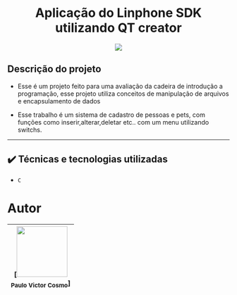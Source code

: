<h1 align="center">Aplicação do Linphone SDK utilizando QT creator</h1>

<p align="center">
<img src="http://img.shields.io/static/v1?label=STATUS&message=CONCLUIDO&color=GREEN&style=for-the-badge"/>
</p>

## Descrição do projeto 

- Esse é um projeto feito para uma avaliação da cadeira de introdução a programação, esse projeto utiliza conceitos de manipulação de arquivos e encapsulamento de dados

- Esse trabalho é um sistema de cadastro de pessoas e pets, com funções como inserir,alterar,deletar etc.. com um menu utilizando switchs.

----

## ✔️ Técnicas e tecnologias utilizadas

- ``C``

# Autor

| [<img src="https://avatars.githubusercontent.com/u/114295733?v=4" width=115><br><sub>Paulo Victor Cosmo</sub>]
| :---: |


